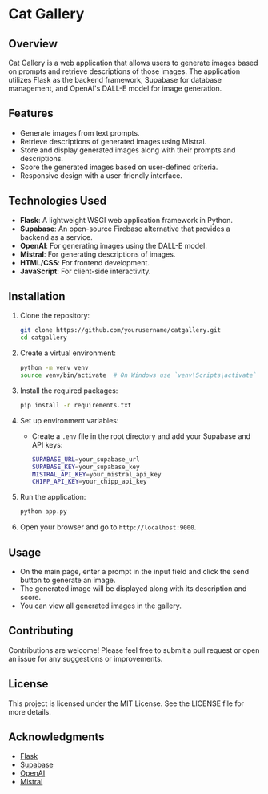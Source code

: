 # Cat Gallery

## Overview

Cat Gallery is a web application that allows users to generate images based on prompts and retrieve descriptions of those images. The application utilizes Flask as the backend framework, Supabase for database management, and OpenAI's DALL-E model for image generation.

## Features

- Generate images from text prompts.
- Retrieve descriptions of generated images using Mistral.
- Store and display generated images along with their prompts and descriptions.
- Score the generated images based on user-defined criteria.
- Responsive design with a user-friendly interface.

## Technologies Used

- **Flask**: A lightweight WSGI web application framework in Python.
- **Supabase**: An open-source Firebase alternative that provides a backend as a service.
- **OpenAI**: For generating images using the DALL-E model.
- **Mistral**: For generating descriptions of images.
- **HTML/CSS**: For frontend development.
- **JavaScript**: For client-side interactivity.

## Installation

1. Clone the repository:
   ```bash
   git clone https://github.com/yourusername/catgallery.git
   cd catgallery
   ```

2. Create a virtual environment:
   ```bash
   python -m venv venv
   source venv/bin/activate  # On Windows use `venv\Scripts\activate`
   ```

3. Install the required packages:
   ```bash
   pip install -r requirements.txt
   ```

4. Set up environment variables:
   - Create a `.env` file in the root directory and add your Supabase and API keys:
     ```bash
     SUPABASE_URL=your_supabase_url
     SUPABASE_KEY=your_supabase_key
     MISTRAL_API_KEY=your_mistral_api_key
     CHIPP_API_KEY=your_chipp_api_key
     ```

5. Run the application:
   ```bash
   python app.py
   ```

6. Open your browser and go to `http://localhost:9000`.

## Usage

- On the main page, enter a prompt in the input field and click the send button to generate an image.
- The generated image will be displayed along with its description and score.
- You can view all generated images in the gallery.

## Contributing

Contributions are welcome! Please feel free to submit a pull request or open an issue for any suggestions or improvements.

## License

This project is licensed under the MIT License. See the LICENSE file for more details.

## Acknowledgments

- [Flask](https://flask.palletsprojects.com/)
- [Supabase](https://supabase.io/)
- [OpenAI](https://openai.com/)
- [Mistral](https://mistral.ai/)
